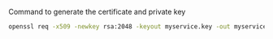 Command to generate the certificate and private key

```bash
openssl req -x509 -newkey rsa:2048 -keyout myservice.key -out myservice.cert -days 365 -nodes -subj "/CN=localhost"
```